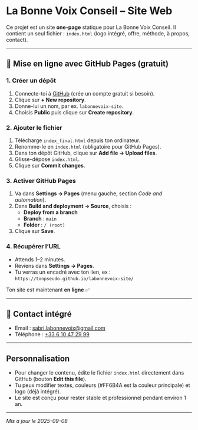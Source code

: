 # La Bonne Voix Conseil – Site Web

Ce projet est un site **one-page** statique pour La Bonne Voix Conseil.
Il contient un seul fichier : `index.html` (logo intégré, offre, méthode, à propos, contact).

---

## 🚀 Mise en ligne avec GitHub Pages (gratuit)

### 1. Créer un dépôt
1. Connecte-toi à [GitHub](https://github.com) (crée un compte gratuit si besoin).
2. Clique sur **+ New repository**.
3. Donne-lui un nom, par ex. `labonnevoix-site`.
4. Choisis **Public** puis clique sur **Create repository**.

### 2. Ajouter le fichier
1. Télécharge `index_final.html` depuis ton ordinateur.
2. Renomme-le en `index.html` (obligatoire pour GitHub Pages).
3. Dans ton dépôt GitHub, clique sur **Add file → Upload files**.
4. Glisse-dépose `index.html`.
5. Clique sur **Commit changes**.

### 3. Activer GitHub Pages
1. Va dans **Settings → Pages** (menu gauche, section *Code and automation*).
2. Dans **Build and deployment → Source**, choisis :  
   - **Deploy from a branch**  
   - **Branch** : `main`  
   - **Folder** : `/ (root)`  
3. Clique sur **Save**.

### 4. Récupérer l’URL
- Attends 1–2 minutes.
- Reviens dans **Settings → Pages**.
- Tu verras un encadré avec ton lien, ex :  
  `https://tonpseudo.github.io/labonnevoix-site/`

Ton site est maintenant **en ligne** ✅

---

## 📧 Contact intégré
- Email : [sabri.labonnevoix@gmail.com](mailto:sabri.labonnevoix@gmail.com)  
- Téléphone : [+33 6 10 47 29 99](tel:+33610472999)

---

## Personnalisation
- Pour changer le contenu, édite le fichier `index.html` directement dans GitHub (bouton **Edit this file**).  
- Tu peux modifier textes, couleurs (#FF6B4A est la couleur principale) et logo (déjà intégré).  
- Le site est conçu pour rester stable et professionnel pendant environ 1 an.

---

_Mis à jour le 2025-09-08_
